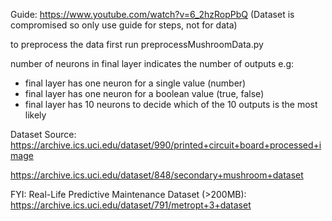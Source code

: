 Guide:
https://www.youtube.com/watch?v=6_2hzRopPbQ (Dataset is compromised so only use guide for steps, not for data)

to preprocess the data first run preprocessMushroomData.py


number of neurons in final layer indicates the number of outputs
e.g: 
- final layer has one neuron for a single value (number)
- final layer has one neuron for a boolean value (true, false)
- final layer has 10 neurons to decide which of the 10 outputs is the most likely

Dataset Source:
https://archive.ics.uci.edu/dataset/990/printed+circuit+board+processed+image

https://archive.ics.uci.edu/dataset/848/secondary+mushroom+dataset



FYI: 
Real-Life Predictive Maintenance Dataset (>200MB):
https://archive.ics.uci.edu/dataset/791/metropt+3+dataset